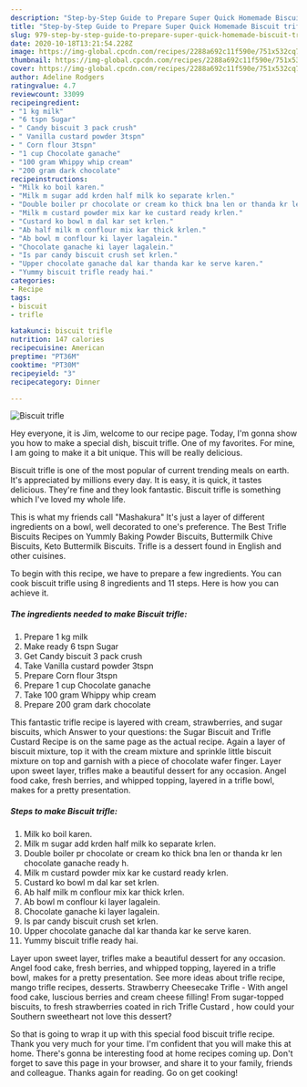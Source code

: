 ```yaml
---
description: "Step-by-Step Guide to Prepare Super Quick Homemade Biscuit trifle"
title: "Step-by-Step Guide to Prepare Super Quick Homemade Biscuit trifle"
slug: 979-step-by-step-guide-to-prepare-super-quick-homemade-biscuit-trifle
date: 2020-10-18T13:21:54.228Z
image: https://img-global.cpcdn.com/recipes/2288a692c11f590e/751x532cq70/biscuit-trifle-recipe-main-photo.jpg
thumbnail: https://img-global.cpcdn.com/recipes/2288a692c11f590e/751x532cq70/biscuit-trifle-recipe-main-photo.jpg
cover: https://img-global.cpcdn.com/recipes/2288a692c11f590e/751x532cq70/biscuit-trifle-recipe-main-photo.jpg
author: Adeline Rodgers
ratingvalue: 4.7
reviewcount: 33099
recipeingredient:
- "1 kg milk"
- "6 tspn Sugar"
- " Candy biscuit 3 pack crush"
- " Vanilla custard powder 3tspn"
- " Corn flour 3tspn"
- "1 cup Chocolate ganache"
- "100 gram Whippy whip cream"
- "200 gram dark chocolate"
recipeinstructions:
- "Milk ko boil karen."
- "Milk m sugar add krden half milk ko separate krlen."
- "Double boiler pr chocolate or cream ko thick bna len or thanda kr len chocolate ganache ready h."
- "Milk m custard powder mix kar ke custard ready krlen."
- "Custard ko bowl m dal kar set krlen."
- "Ab half milk m conflour mix kar thick krlen."
- "Ab bowl m conflour ki layer lagalein."
- "Chocolate ganache ki layer lagalein."
- "Is par candy biscuit crush set krlen."
- "Upper chocolate ganache dal kar thanda kar ke serve karen."
- "Yummy biscuit trifle ready hai."
categories:
- Recipe
tags:
- biscuit
- trifle

katakunci: biscuit trifle 
nutrition: 147 calories
recipecuisine: American
preptime: "PT36M"
cooktime: "PT30M"
recipeyield: "3"
recipecategory: Dinner

---
```



![Biscuit trifle](https://img-global.cpcdn.com/recipes/2288a692c11f590e/751x532cq70/biscuit-trifle-recipe-main-photo.jpg)

Hey everyone, it is Jim, welcome to our recipe page. Today, I'm gonna show you how to make a special dish, biscuit trifle. One of my favorites. For mine, I am going to make it a bit unique. This will be really delicious.

Biscuit trifle is one of the most popular of current trending meals on earth. It's appreciated by millions every day. It is easy, it is quick, it tastes delicious. They're fine and they look fantastic. Biscuit trifle is something which I've loved my whole life.

This is what my friends call &#34;Mashakura&#34; It&#39;s just a layer of different ingredients on a bowl, well decorated to one&#39;s preference. The Best Trifle Biscuits Recipes on Yummly Baking Powder Biscuits, Buttermilk Chive Biscuits, Keto Buttermilk Biscuits. Trifle is a dessert found in English and other cuisines.


To begin with this recipe, we have to prepare a few ingredients. You can cook biscuit trifle using 8 ingredients and 11 steps. Here is how you can achieve it.

<!--inarticleads1-->

##### The ingredients needed to make Biscuit trifle:

1. Prepare 1 kg milk
1. Make ready 6 tspn Sugar
1. Get  Candy biscuit 3 pack crush
1. Take  Vanilla custard powder 3tspn
1. Prepare  Corn flour 3tspn
1. Prepare 1 cup Chocolate ganache
1. Take 100 gram Whippy whip cream
1. Prepare 200 gram dark chocolate


This fantastic trifle recipe is layered with cream, strawberries, and sugar biscuits, which Answer to your questions: the Sugar Biscuit and Trifle Custard Recipe is on the same page as the actual recipe. Again a layer of biscuit mixture, top it with the cream mixture and sprinkle little biscuit mixture on top and garnish with a piece of chocolate wafer finger. Layer upon sweet layer, trifles make a beautiful dessert for any occasion. Angel food cake, fresh berries, and whipped topping, layered in a trifle bowl, makes for a pretty presentation. 

<!--inarticleads2-->

##### Steps to make Biscuit trifle:

1. Milk ko boil karen.
1. Milk m sugar add krden half milk ko separate krlen.
1. Double boiler pr chocolate or cream ko thick bna len or thanda kr len chocolate ganache ready h.
1. Milk m custard powder mix kar ke custard ready krlen.
1. Custard ko bowl m dal kar set krlen.
1. Ab half milk m conflour mix kar thick krlen.
1. Ab bowl m conflour ki layer lagalein.
1. Chocolate ganache ki layer lagalein.
1. Is par candy biscuit crush set krlen.
1. Upper chocolate ganache dal kar thanda kar ke serve karen.
1. Yummy biscuit trifle ready hai.


Layer upon sweet layer, trifles make a beautiful dessert for any occasion. Angel food cake, fresh berries, and whipped topping, layered in a trifle bowl, makes for a pretty presentation. See more ideas about trifle recipe, mango trifle recipes, desserts. Strawberry Cheesecake Trifle - With angel food cake, luscious berries and cream cheese filling! From sugar-topped biscuits, to fresh strawberries coated in rich Trifle Custard , how could your Southern sweetheart not love this dessert? 

So that is going to wrap it up with this special food biscuit trifle recipe. Thank you very much for your time. I'm confident that you will make this at home. There's gonna be interesting food at home recipes coming up. Don't forget to save this page in your browser, and share it to your family, friends and colleague. Thanks again for reading. Go on get cooking!
